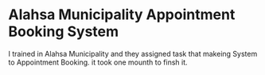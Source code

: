 # Alahsa Municipality Appointment Booking System

I trained in Alahsa Municipality and they assigned task that makeing System to Appointment Booking. it took one mounth to finsh it.
